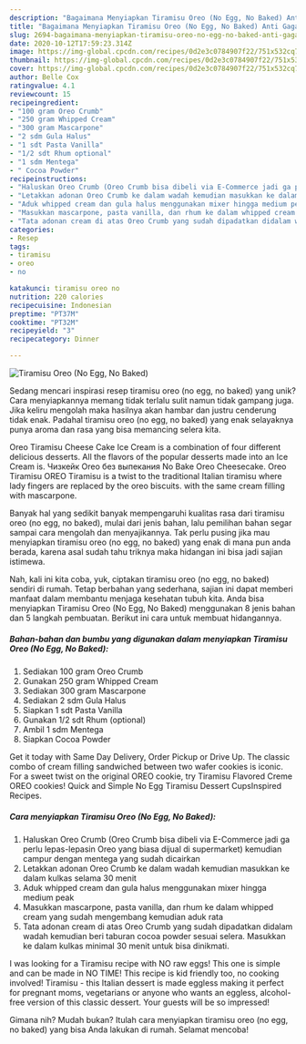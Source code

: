```yaml
---
description: "Bagaimana Menyiapkan Tiramisu Oreo (No Egg, No Baked) Anti Gagal"
title: "Bagaimana Menyiapkan Tiramisu Oreo (No Egg, No Baked) Anti Gagal"
slug: 2694-bagaimana-menyiapkan-tiramisu-oreo-no-egg-no-baked-anti-gagal
date: 2020-10-12T17:59:23.314Z
image: https://img-global.cpcdn.com/recipes/0d2e3c0784907f22/751x532cq70/tiramisu-oreo-no-egg-no-baked-foto-resep-utama.jpg
thumbnail: https://img-global.cpcdn.com/recipes/0d2e3c0784907f22/751x532cq70/tiramisu-oreo-no-egg-no-baked-foto-resep-utama.jpg
cover: https://img-global.cpcdn.com/recipes/0d2e3c0784907f22/751x532cq70/tiramisu-oreo-no-egg-no-baked-foto-resep-utama.jpg
author: Belle Cox
ratingvalue: 4.1
reviewcount: 15
recipeingredient:
- "100 gram Oreo Crumb"
- "250 gram Whipped Cream"
- "300 gram Mascarpone"
- "2 sdm Gula Halus"
- "1 sdt Pasta Vanilla"
- "1/2 sdt Rhum optional"
- "1 sdm Mentega"
- " Cocoa Powder"
recipeinstructions:
- "Haluskan Oreo Crumb (Oreo Crumb bisa dibeli via E-Commerce jadi ga perlu lepas-lepasin Oreo yang biasa dijual di supermarket) kemudian campur dengan mentega yang sudah dicairkan"
- "Letakkan adonan Oreo Crumb ke dalam wadah kemudian masukkan ke dalam kulkas selama 30 menit"
- "Aduk whipped cream dan gula halus menggunakan mixer hingga medium peak"
- "Masukkan mascarpone, pasta vanilla, dan rhum ke dalam whipped cream yang sudah mengembang kemudian aduk rata"
- "Tata adonan cream di atas Oreo Crumb yang sudah dipadatkan didalam wadah kemudian beri taburan cocoa powder sesuai selera. Masukkan ke dalam kulkas minimal 30 menit untuk bisa dinikmati."
categories:
- Resep
tags:
- tiramisu
- oreo
- no

katakunci: tiramisu oreo no 
nutrition: 220 calories
recipecuisine: Indonesian
preptime: "PT37M"
cooktime: "PT32M"
recipeyield: "3"
recipecategory: Dinner

---
```



![Tiramisu Oreo (No Egg, No Baked)](https://img-global.cpcdn.com/recipes/0d2e3c0784907f22/751x532cq70/tiramisu-oreo-no-egg-no-baked-foto-resep-utama.jpg)

Sedang mencari inspirasi resep tiramisu oreo (no egg, no baked) yang unik? Cara menyiapkannya memang tidak terlalu sulit namun tidak gampang juga. Jika keliru mengolah maka hasilnya akan hambar dan justru cenderung tidak enak. Padahal tiramisu oreo (no egg, no baked) yang enak selayaknya punya aroma dan rasa yang bisa memancing selera kita.

Oreo Tiramisu Cheese Cake Ice Cream is a combination of four different delicious desserts. All the flavors of the popular desserts made into an Ice Cream is. Чизкейк Oreo без выпекания No Bake Oreo Cheesecake. Oreo Tiramisu OREO Tiramisu is a twist to the traditional Italian tiramisu where lady fingers are replaced by the oreo biscuits. with the same cream filling with mascarpone.

Banyak hal yang sedikit banyak mempengaruhi kualitas rasa dari tiramisu oreo (no egg, no baked), mulai dari jenis bahan, lalu pemilihan bahan segar sampai cara mengolah dan menyajikannya. Tak perlu pusing jika mau menyiapkan tiramisu oreo (no egg, no baked) yang enak di mana pun anda berada, karena asal sudah tahu triknya maka hidangan ini bisa jadi sajian istimewa.


Nah, kali ini kita coba, yuk, ciptakan tiramisu oreo (no egg, no baked) sendiri di rumah. Tetap berbahan yang sederhana, sajian ini dapat memberi manfaat dalam membantu menjaga kesehatan tubuh kita. Anda bisa menyiapkan Tiramisu Oreo (No Egg, No Baked) menggunakan 8 jenis bahan dan 5 langkah pembuatan. Berikut ini cara untuk membuat hidangannya.

<!--inarticleads1-->

##### Bahan-bahan dan bumbu yang digunakan dalam menyiapkan Tiramisu Oreo (No Egg, No Baked):

1. Sediakan 100 gram Oreo Crumb
1. Gunakan 250 gram Whipped Cream
1. Sediakan 300 gram Mascarpone
1. Sediakan 2 sdm Gula Halus
1. Siapkan 1 sdt Pasta Vanilla
1. Gunakan 1/2 sdt Rhum (optional)
1. Ambil 1 sdm Mentega
1. Siapkan  Cocoa Powder


Get it today with Same Day Delivery, Order Pickup or Drive Up. The classic combo of cream filling sandwiched between two wafer cookies is iconic. For a sweet twist on the original OREO cookie, try Tiramisu Flavored Creme OREO cookies! Quick and Simple No Egg Tiramisu Dessert CupsInspired Recipes. 

<!--inarticleads2-->

##### Cara menyiapkan Tiramisu Oreo (No Egg, No Baked):

1. Haluskan Oreo Crumb (Oreo Crumb bisa dibeli via E-Commerce jadi ga perlu lepas-lepasin Oreo yang biasa dijual di supermarket) kemudian campur dengan mentega yang sudah dicairkan
1. Letakkan adonan Oreo Crumb ke dalam wadah kemudian masukkan ke dalam kulkas selama 30 menit
1. Aduk whipped cream dan gula halus menggunakan mixer hingga medium peak
1. Masukkan mascarpone, pasta vanilla, dan rhum ke dalam whipped cream yang sudah mengembang kemudian aduk rata
1. Tata adonan cream di atas Oreo Crumb yang sudah dipadatkan didalam wadah kemudian beri taburan cocoa powder sesuai selera. Masukkan ke dalam kulkas minimal 30 menit untuk bisa dinikmati.


I was looking for a Tiramisu recipe with NO raw eggs! This one is simple and can be made in NO TIME! This recipe is kid friendly too, no cooking involved! Tiramisu - this Italian dessert is made eggless making it perfect for pregnant moms, vegetarians or anyone who wants an eggless, alcohol-free version of this classic dessert. Your guests will be so impressed! 

Gimana nih? Mudah bukan? Itulah cara menyiapkan tiramisu oreo (no egg, no baked) yang bisa Anda lakukan di rumah. Selamat mencoba!
